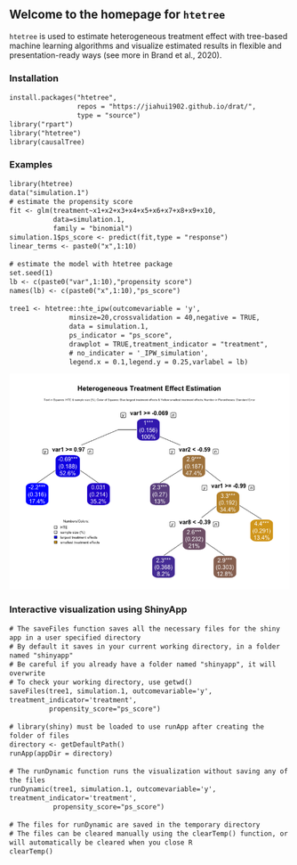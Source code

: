 ## Welcome to the homepage for `htetree`
`htetree` is used to estimate heterogeneous treatment effect with tree-based machine learning algorithms and visualize estimated results in flexible and presentation-ready ways (see more in Brand et al., 2020). 

### Installation
```
install.packages("htetree",
                 repos = "https://jiahui1902.github.io/drat/",
                 type = "source")
library("rpart")
library("htetree")
library(causalTree)
```

### Examples

```
library(htetree)
data("simulation.1")
# estimate the propensity score
fit <- glm(treatment~x1+x2+x3+x4+x5+x6+x7+x8+x9+x10,
           data=simulation.1,
           family = "binomial")
simulation.1$ps_score <- predict(fit,type = "response")
linear_terms <- paste0("x",1:10)

# estimate the model with htetree package
set.seed(1)
lb <- c(paste0("var",1:10),"propensity score")
names(lb) <- c(paste0("x",1:10),"ps_score")

tree1 <- htetree::hte_ipw(outcomevariable = 'y',
               minsize=20,crossvalidation = 40,negative = TRUE,
               data = simulation.1,
               ps_indicator = "ps_score",
               drawplot = TRUE,treatment_indicator = "treatment",
               # no_indicater = '_IPW_simulation',
               legend.x = 0.1,legend.y = 0.25,varlabel = lb)
```
![alt text](./figures/figure1.png?raw=true "Static Visualization for the Estimated Results")

### Interactive visualization using ShinyApp
```
# The saveFiles function saves all the necessary files for the shiny app in a user specified directory
# By default it saves in your current working directory, in a folder named "shinyapp"
# Be careful if you already have a folder named "shinyapp", it will overwrite
# To check your working directory, use getwd()
saveFiles(tree1, simulation.1, outcomevariable='y', treatment_indicator='treatment',
          propensity_score="ps_score")

# library(shiny) must be loaded to use runApp after creating the folder of files
directory <- getDefaultPath()
runApp(appDir = directory)

# The runDynamic function runs the visualization without saving any of the files
runDynamic(tree1, simulation.1, outcomevariable='y', treatment_indicator='treatment',
           propensity_score="ps_score")

# The files for runDynamic are saved in the temporary directory
# The files can be cleared manually using the clearTemp() function, or will automatically be cleared when you close R
clearTemp()
```
